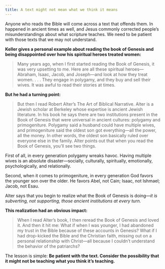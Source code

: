 ```yaml
---
title: A text might not mean what we think it means
---
```


Anyone who reads the Bible will come across a text that offends them. In happened in ancient times as well, and Jesus commonly corrected people’s misunderstandings about what scripture teaches. We need to be patient with those texts that we may not understand. 

**Keller gives a personal example about reading the book of Genesis and being disappointed over how his spiritual heroes treated women:**

> Many years ago, when I first started reading the Book of Genesis, it was very upsetting to me. Here are all these spiritual heroes—Abraham, Isaac, Jacob, and Joseph—and look at how they treat women. . . . They engage in polygamy, and they buy and sell their wives. It was awful to read their stories at times.
> 

**But he had a turning point:**

> But then I read Robert Alter’s The Art of Biblical Narrative. Alter is a Jewish scholar at Berkeley whose expertise is ancient Jewish literature. In his book he says there are two institutions present in the Book of Genesis that were universal in ancient cultures: polygamy and primogeniture. Polygamy said a husband could have multiple wives, and primogeniture said the oldest son got everything—all the power, all the money. In other words, the oldest son basically ruled over everyone else in the family. Alter points out that when you read the Book of Genesis, you’ll see two things. 

First of all, in every generation polygamy wreaks havoc. Having multiple wives is an absolute disaster—socially, culturally, spiritually, emotionally, psychologically, and relationally. 

Second, when it comes to primogeniture, in every generation God favors the younger son over the older. He favors Abel, not Cain; Isaac, not Ishmael; Jacob, not Esau. 

Alter says that you begin to realize what the Book of Genesis is doing—*it is subverting, not supporting, those ancient institutions at every turn.*
> 

**This realization had an obvious impact:**

> When I read Alter’s book, I then reread the Book of Genesis and loved it. And then it hit me: What if when I was younger, I had abandoned my trust in the Bible because of these accounts in Genesis? What if I had drop-kicked the Bible and the Christian faith, missing out on a personal relationship with Christ—all because I couldn’t understand the behavior of the patriarchs? 

The lesson is simple: **Be patient with the text. Consider the possibility that it might not be teaching what you think it’s teaching.**
